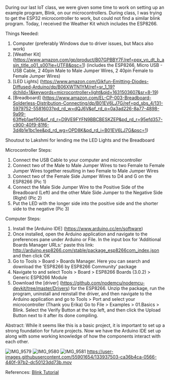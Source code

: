 During our last IoT class, we were given some time to work on setting up an example program, Blink, on our microcontrollers. During class, I was trying to get the ESP32 microcontroller to work, but could not find a similar blink program. Today, I received the Weather Kit which includes the ESP8266.

Things Needed:
1. Computer (preferably Windows due to driver issues, but Macs also work)
2. [Weather Kit] (https://www.amazon.com/gp/product/B07GPBBY7F/ref=ppx_yo_dt_b_asin_title_o01_s00?ie=UTF8&psc=1) (includes the ESP8266, Micro USB - USB Cable, 2 40pin Male to Male Jumper Wires, 2 40pin Female to Female Jumper Wires)
3. [LED Lights] (https://www.amazon.com/Gikfun-Emitting-Diodes-Diffused-Arduino/dp/B06XWTN1YM/ref=sr_1_19?dchild=1&keywords=microcontroller+light&qid=1631503607&sr=8-19)
4. [Breadboard] (https://www.amazon.com/EL-CP-003-Breadboard-Solderless-Distribution-Connecting/dp/B01EV6LJ7G/ref=pd_sbs_4/131-5979752-5581603?pd_rd_w=dQJ6V&pf_rd_p=0a3ad226-8a77-4898-9a99-63ffeb1aef90&pf_rd_r=D9VE9FYFN9BBCBESKZEP&pd_rd_r=95efd357-c900-40f9-81f6-3d4b1e1bc1ee&pd_rd_wg=OPD8K&pd_rd_i=B01EV6LJ7G&psc=1)

Shoutout to Lakshmi for lending me the LED Lights and the Breadboard

Microcontroller Steps:
1. Connect the USB Cable to your computer and microcontroller
2. Connect two of the Male to Male Jumper Wires to two Female to Female Jumper Wires together resulting in two Female to Male Jumper Wires
3. Connect two of the Female Side Jumper Wires to D4 and G on the ESP8266 (Pic 1)
4. Connect the Male Side Jumper Wire to the Positive Side of the Breadboard (Left) and the other Male Side Jumper to the Negative Side (Right) (Pic 2)
5. Put the LED with the longer side into the positive side and the shorter side to the negative (Pic 3)


Computer Steps:
1. Install the [Arduino IDE] (https://www.arduino.cc/en/software)
2. Once installed, open the Arduino application and navigate to the preferences pane under Arduino or File. In the input box for 'Additional Boards Manager URLs:' paste this link: http://arduino.esp8266.com/stable/package_esp8266com_index.json and then click OK
3. Go to Tools > Board > Boards Manager. Here you can search and download the 'ESP8266 by ESP8266 Community' package
4. Navigate to and select Tools > Board > ESP8266 Boards (3.0.2) > Generic ESP8266 Module
5. Download the [driver] (https://github.com/nodemcu/nodemcu-devkit/tree/master/Drivers) for the ESP8266. Unzip the package, run the program, uninstall and reinstall the driver, and then navigate to the Arduino application and go to Tools > Port and select your microcontroller (Thank you Erika)
Go to File > Examples > 01.Basics > Blink. Select the Verify Button at the top left, and then click the Upload Button next to it after its done compiling.

Abstract:
While it seems like this is a basic project, it is important to set up a strong foundation for future projects. Now we have the Arduino IDE set up along with some working knowledge of how the components interact with each other.




![IMG_9579](https://user-images.githubusercontent.com/55901654/133937490-e858c898-69cc-44ac-a1fc-5c76a5c61763.jpeg)
![IMG_9580](https://user-images.githubusercontent.com/55901654/133937495-e8aa4da0-691d-4aef-9d1f-4b2d5dec6f1f.jpeg)
![IMG_9581](https://user-images.githubusercontent.com/55901654/133937502-26bd7962-680d-4f59-b172-0ebd6974f089.jpeg)
https://user-images.githubusercontent.com/55901654/133937503-ca36b4ca-0566-440f-97b2-dc50123dd73b.mov


References:
[Blink Tutorial](https://github.com/pschragger/IOT_Tutorials_for_VU/blob/main/blink_tutorial/blink_tutorial.md)
